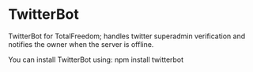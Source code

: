 TwitterBot
==========

TwitterBot for TotalFreedom; handles twitter superadmin verification and notifies the owner when the server is offline.

You can install TwitterBot using:
npm install twitterbot